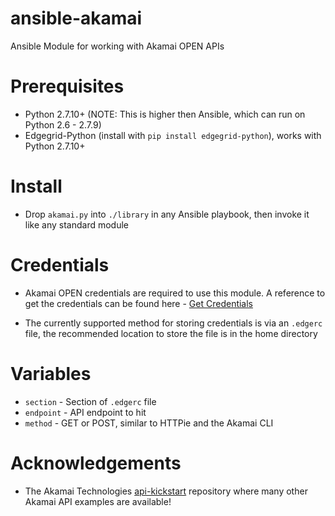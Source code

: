 # ansible-akamai
Ansible Module for working with Akamai OPEN APIs

# Prerequisites
- Python 2.7.10+ (NOTE:  This is higher then Ansible, which can run on Python 2.6 - 2.7.9)
- Edgegrid-Python (install with `pip install edgegrid-python`), works with Python 2.7.10+

# Install
- Drop `akamai.py` into `./library` in any Ansible playbook, then invoke it like any standard module

# Credentials
- Akamai OPEN credentials are required to use this module.  A reference to get the credentials can be found here - [Get Credentials](https://developer.akamai.com/introduction/Prov_Creds.htm)

- The currently supported method for storing credentials is via an `.edgerc` file, the recommended location to store the file is in the home directory

# Variables
- `section` - Section of `.edgerc` file
- `endpoint` - API endpoint to hit
- `method` - GET or POST, similar to HTTPie and the Akamai CLI

# Acknowledgements
- The Akamai Technologies [api-kickstart](https://github.com/akamai/api-kickstart) repository where many other Akamai API examples are available!
